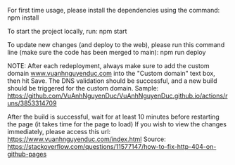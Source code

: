For first time usage, please install the dependencies using the command:
npm install

To start the project locally, run:
npm start

To update new changes (and deploy to the web), please run this command line (make sure the code has been merged to main):
npm run deploy

NOTE: After each redeployment, always make sure to add the custom domain www.vuanhnguyenduc.com into the "Custom domain" text box, then hit Save. The DNS validation should be successful, and a new build should be triggered for the custom domain. 
Sample:
https://github.com/VuAnhNguyenDuc/VuAnhNguyenDuc.github.io/actions/runs/3853314709

After the build is successful, wait for at least 10 minutes before restarting the page (it takes time for the page to load)
If you wish to view the changes immediately, please access this url: https://www.vuanhnguyenduc.com/index.html
Source: https://stackoverflow.com/questions/11577147/how-to-fix-http-404-on-github-pages